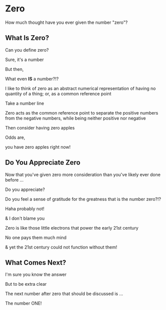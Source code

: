 # Zero

How much thought have you ever given the number "zero"?

## What Is Zero?

Can you define zero?

Sure, it's a number

But then,

What even **IS** a number?!?

I like to think of zero as an abstract numerical representation of having no quantity of a thing; or, as a common reference point

Take a number line

Zero acts as the common reference point to separate the positive numbers from the negative numbers, while being neither positive nor negative

Then consider having zero apples

Odds are,

you have zero apples right now!

## Do You Appreciate Zero

Now that you've given zero more consideration than you've likely ever done before ...

Do you appreciate?

Do you feel a sense of gratitude for the greatness that is the number zero?!?

Haha probably not!

& I don't blame you

Zero is like those little electrons that power the early 21st century

No one pays them much mind

& yet the 21st century could not function without them!

## What Comes Next?

I'm sure you know the answer

But to be extra clear

The next number after zero that should be discussed is ...

The number ONE!
